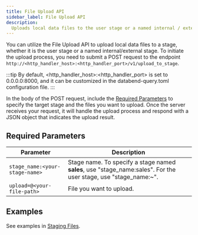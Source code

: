 ```yaml
---
title: File Upload API
sidebar_label: File Upload API
description:
  Uploads local data files to the user stage or a named internal / external stage.
---
```


You can utilize the File Upload API to upload local data files to a stage, whether it is the user stage or a named internal/external stage. To initiate the upload process, you need to submit a POST request to the endpoint `http://<http_handler_host>:<http_handler_port>/v1/upload_to_stage`.

:::tip
By default, <http_handler_host>:<http_handler_port> is set to 0.0.0.0:8000, and it can be customized in the databend-query.toml configuration file.
:::

In the body of the POST request, include the [Required Parameters](#required-parameters) to specify the target stage and the files you want to upload. Once the server receives your request, it will handle the upload process and respond with a JSON object that indicates the upload result.

## Required Parameters

| Parameter  | Description |
| ----------- | ----------- |
| `stage_name:<your-stage-name>`  | Stage name. To specify a stage named **sales**, use "stage_name:sales". For the user stage, use "stage_name:~". |
| `upload=@<your-file-path>`  | File you want to upload.|

## Examples

See examples in [Staging Files](../../12-load-data/00-stage/01-manage-stages.md).